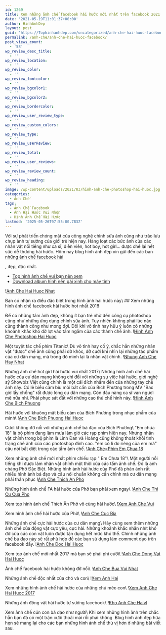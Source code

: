 ```yaml
---
id: 1269
title: Xem những ảnh chế facebook hài hước mới nhất trên facebook 2021
date: '2021-05-19T11:01:37+00:00'
author: HinhAnhDep
layout: post
guid: 'https://Tophinhanhdep.com/uncategorized/anh-che-hai-huoc-facebook/'
permalink: /anh-che/anh-che-hai-huoc-facebook/
post_views_count:
  - '58'
wp_review_desc_title:
  - ''
wp_review_location:
  - ''
wp_review_color:
  - ''
wp_review_fontcolor:
  - ''
wp_review_bgcolor1:
  - ''
wp_review_bgcolor2:
  - ''
wp_review_bordercolor:
  - ''
wp_review_user_review_type:
  - ''
wp_review_custom_colors:
  - ''
wp_review_type:
  - ''
wp_review_userReview:
  - ''
wp_review_total:
  - ''
wp_review_user_reviews:
  - ''
wp_review_review_count:
  - ''
wp_review_heading:
  - ''
image: /wp-content/uploads/2021/03/hinh-anh-che-photoshop-hai-huoc.jpg
categories:
  - Ảnh Chế
tags:
  - Ảnh Chế Facebook
  - Ảnh Hài Hước Vui Nhộn
  - Hình Ảnh Chế Hài Hước
lastmod: '2025-05-26T07:55:00.783Z'
---
```

Với sự phát triển chóng mặt của công nghệ chỉnh sửa ảnh cũng như trào lưu chụp ảnh tự sướng của giới trẻ hiện nay. Hàng loạt các bức ảnh của các nhân vật nổi tiếng như ca sĩ, diễn viên, hot boy, hot girl... được chế lại hết sức dễ thương hài hước. Hôm nay blog hình ảnh đẹp xin gửi đến các bạn [những ảnh chế facebook hài](https://tophinhanhdep.com/anh-che/anh-che-hai-huoc-facebook/)

, đẹp, độc nhất.

- [Top hình ảnh chế vui bạn nên xem](https://tophinhanhdep.com/anh-che/hinh-che-vui/)
- [Download album hình nền gái xinh cho máy tính](https://tophinhanhdep.com/hinh-nen-dep/hinh-nen-dien-thoai-gai-xinh/)

\![Anh Che Hai Huoc Nhat](https://tophinhanhdep.com/wp-content/uploads/2021/03/anh-che-hai-huoc-nhat-257x300.jpg)

 Bạn có nhận ra điều đặc biệt trong hình ảnh hài hước này\ ## Xem những hình ảnh chế facebook hài hước hot nhất 2018

Để có những tấm ảnh đẹp, không ít bạn trẻ nhờ đến công cụ photoshop cũng như những ứng dụng chỉnh sửa ảnh. Tuy nhiên không phải lúc nào cũng thành công như mong đợi. Đôi khi vô tình hay hữu ý luôn có những khoảnh khắc khó đỡ lọt vào tầm ngắm của các thánh chế ảnh. \![Hinh Anh Che Photoshop Hai Huoc](https://tophinhanhdep.com/wp-content/uploads/2021/03/hinh-anh-che-photoshop-hai-huoc-300x200.jpg)

 Một tuyệt tác chế phim Titanic\ Dù vô tình hay cố ý, chắc hẳn những nhân vật "được" chế ảnh cũng phải dở khóc, dở cười khi nhìn lại những tác phẩm của cư dân mạng, mà trong đó mình lại là nhân vật chính. \![Nhung Anh Che Hay Nhat](https://tophinhanhdep.com/wp-content/uploads/2021/03/nhung-anh-che-hay-nhat-257x300.jpg)

 Những ảnh chế hot girl hài hước vui nhất 2017\ Những hình ảnh chế hài hước của cư dân mạng không chỉ đối với những sự việc hài hước, giới nghệ sỹ Showbiz Việt cũng chính là một cái đích nhắm đến của những tay chế ảnh này. Có lẽ biểu cảm bĩu môi bất cẩn của Bích Phương trong MV "Bao giờ lấy chồng" rất được lòng cư dân mạng. Còn đâu nàng ca sĩ vạn người mê nữa nhỉ. Phải phục sát đất với những cao thủ chế hình này. \![Hinh Anh Che Bich Phuong](https://tophinhanhdep.com/wp-content/uploads/2021/03/hinh-anh-che-Bich-Phuong-300x200.jpg)

 Hài hước với khuông mặt biểu cảm của Bích Phương trong nhạc phẩm của mình\ \![Anh Che Bich Phuong Hai Huoc](https://tophinhanhdep.com/wp-content/uploads/2021/03/anh-che-Bich-Phuong-hai-huoc-300x275.png)

 Cười không đỡ nổi với những ảnh chế bá đạo của Bích Phương\ "Em chưa 18" là bộ phim đang làm mưa làm gió các rạp phim hiện nay. Nhưng nhân vật chính trong bộ phim là Linh Đan và Hoàng cũng không thoát khỏi tình trạng chế ảnh của các photoshop đỉnh cao. "em có lí do riêng của em mà" câu nói bất diệt trong các tấm ảnh chế. \![Anh Che=Phim Em Chua 18](https://tophinhanhdep.com/wp-content/uploads/2021/03/anh-chephim-em-chua-18-300x255.jpg)

 Xem những ảnh chế mới nhất phim chiếu rạp " Em Chưa 18"\ Một người nổi tiếng khi được làm nhân vật chính một thời của các tấm ảnh chế. Đó là anh chàng Phở Đặc Biệt. Những hình ảnh hài hước của Phở đã phản ánh rất nhiều hình ảnh bá đạo và câu nói chuẩn không cần chỉnh mà cư dân mạng phải thán phục \![Anh Che Thich An Pho](https://tophinhanhdep.com/wp-content/uploads/2021/03/anh-che-thich-an-pho-300x300.jpg)

 Những hình ảnh chế FA hài hước của Phở bạn phải xem ngay\ \![Anh Che Thi Cu Cua Pho](https://tophinhanhdep.com/wp-content/uploads/2021/03/anh-che-thi-cu-cua-pho-300x300.jpg)

 Xem top hình ảnh chế Thích Ăn Phở vô cùng hài hước\ \![Xem Anh Che Vui](https://tophinhanhdep.com/wp-content/uploads/2021/03/xem-anh-che-vui-300x300.jpg)

 Xem hình ảnh chế hài hước của Phở\ \![Anh Che Cuc Bia](https://tophinhanhdep.com/wp-content/uploads/2021/03/anh-che-cuc-bia-300x300.jpg)

 Những ảnh chế cực hài hước của cư dân mạng\ Hãy cùng xem thêm những ảnh chế của động vật cực yêu, cực hài. Những khoảnh khắc nhăn nhít khó đỡ của các con vật luôn được tận dụng hết mức khó thể. Chính những ảnh chế bá đạo này sẽ rất phù hợp để các bạn sử dụng làm comment dạo trên facebook đấy. \![Anh Che Doc Hai Huoc](https://tophinhanhdep.com/wp-content/uploads/2021/03/anh-che-doc-hai-huoc-300x200.jpg)

 Xem top ảnh chế mới nhất 2017 mà bạn sẽ phải phì cười\ \![Anh Che Dong Vat Hai Huoc](https://tophinhanhdep.com/wp-content/uploads/2021/03/anh-che-dong-vat-hai-huoc-300x200.jpg)

 Ảnh chế facebook hài hước không đỡ nổi\ \![Anh Che Bua Vui Nhat](https://tophinhanhdep.com/wp-content/uploads/2021/03/anh-che-bua-vui-nhat-300x250.jpg)

 Những ảnh chế độc nhất của chó và con\ \![Xem Anh Hai](https://tophinhanhdep.com/wp-content/uploads/2021/03/xem-anh-hai-225x300.jpg)

 Xem những hình ảnh chế hài hước của những chú mèo con\ \![Xem Anh Che Hai Huoc 2017](https://tophinhanhdep.com/wp-content/uploads/2021/03/xem-anh-che-hai-huoc-2017-300x200.jpg)

 Những ảnh động vật hài hước tự sướng facebook\ \![Kho Anh Che Haivl](https://tophinhanhdep.com/wp-content/uploads/2021/03/kho-anh-che-haivl-300x225.jpg)

 Xem ảnh chế cún con bá đạo như người\ Khi xem những hình ảnh trên chắc hẳn bạn đã có một trận cười thoải mái rồi phải không. Blog hình ảnh đẹp hứa hẹn sẽ mang lại cho các bạn những hình ảnh chế thú vị hơn ở những bài viết sau.

